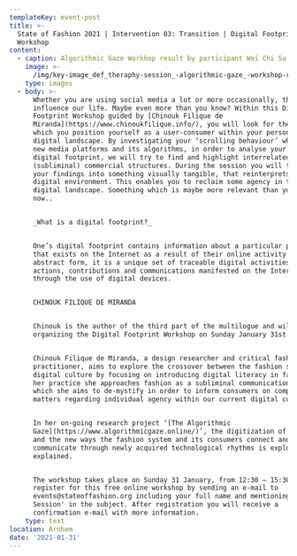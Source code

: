 ```yaml
---
templateKey: event-post
title: >-
  State of Fashion 2021 | Intervention 03: Transition | Digital Footprint
  Workshop
content:
  - caption: Algorithmic Gaze Workhop result by participant Wei Chi Su.
    image: >-
      /img/key-image_def_theraphy-session_-algorithmic-gaze_-workshop-result-by-participant-anya-su-.png
    type: images
  - body: >-
      Whether you are using social media a lot or more occasionally, they
      influence our life. Maybe even more than you know? Within this Digital
      Footprint Workshop guided by [Chinouk Filique de
      Miranda](https://www.chinoukfilique.info/), you will look for the way in
      which you position yourself as a user-consumer within your personal
      digital landscape. By investigating your ‘scrolling behaviour’ while using
      new media platforms and its algorithms, in order to analyse your personal
      digital footprint, we will try to find and highlight interrelated
      (subliminal) commercial structures. During the session you will translate
      your findings into something visually tangible, that reinterprets your
      digital environment. This enables you to reclaim some agency in the
      digital landscape. Something which is maybe more relevant than you think
      now..


      _What is a digital footprint?_


      One’s digital footprint contains information about a particular person
      that exists on the Internet as a result of their online activity. In
      abstract form, it is a unique set of traceable digital activities,
      actions, contributions and communications manifested on the Internet and
      through the use of digital devices.


      CHINOUK FILIQUE DE MIRANDA


      Chinouk is the author of the third part of the multilogue and will be
      organizing the Digital Footprint Workshop on Sunday January 31st.


      Chinouk Filique de Miranda, a design researcher and critical fashion
      practitioner, aims to explore the crossover between the fashion system and
      digital culture by focusing on introducing digital literacy in fashion. In
      her practice she approaches fashion as a subliminal communication vehicle
      which she aims to de-mystify in order to inform consumers on complex
      matters regarding individual agency within our current digital culture.


      In her on-going research project ‘[The Algorithmic
      Gaze](https://www.algorithmicgaze.online/)’, the digitization of fashion
      and the new ways the fashion system and its consumers connect and
      communicate through newly acquired technological rhythms is explored and
      explained.


      The workshop takes place on Sunday 31 January, from 12:30 – 15:30. You can
      register for this free online workshop by sending an e-mail to
      events@stateoffashion.org including your full name and mentioning 'Therapy
      Session' in the subject. After registration you will receive a
      confirmation e-mail with more information.
    type: text
location: Arnhem
date: '2021-01-31'
---
```


